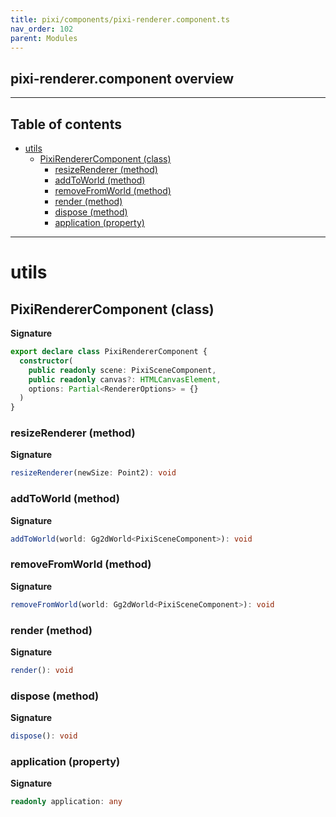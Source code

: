 ```yaml
---
title: pixi/components/pixi-renderer.component.ts
nav_order: 102
parent: Modules
---
```


## pixi-renderer.component overview

---

<h2 class="text-delta">Table of contents</h2>

- [utils](#utils)
  - [PixiRendererComponent (class)](#pixirenderercomponent-class)
    - [resizeRenderer (method)](#resizerenderer-method)
    - [addToWorld (method)](#addtoworld-method)
    - [removeFromWorld (method)](#removefromworld-method)
    - [render (method)](#render-method)
    - [dispose (method)](#dispose-method)
    - [application (property)](#application-property)

---

# utils

## PixiRendererComponent (class)

**Signature**

```ts
export declare class PixiRendererComponent {
  constructor(
    public readonly scene: PixiSceneComponent,
    public readonly canvas?: HTMLCanvasElement,
    options: Partial<RendererOptions> = {}
  )
}
```

### resizeRenderer (method)

**Signature**

```ts
resizeRenderer(newSize: Point2): void
```

### addToWorld (method)

**Signature**

```ts
addToWorld(world: Gg2dWorld<PixiSceneComponent>): void
```

### removeFromWorld (method)

**Signature**

```ts
removeFromWorld(world: Gg2dWorld<PixiSceneComponent>): void
```

### render (method)

**Signature**

```ts
render(): void
```

### dispose (method)

**Signature**

```ts
dispose(): void
```

### application (property)

**Signature**

```ts
readonly application: any
```

